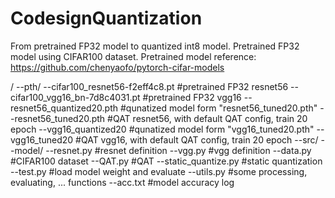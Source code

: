 # CodesignQuantization

From pretrained FP32 model to quantized int8 model.
Pretrained FP32 model using CIFAR100 dataset.
Pretrained model reference: https://github.com/chenyaofo/pytorch-cifar-models

/
--pth/
  --cifar100_resnet56-f2eff4c8.pt #pretrained FP32 resnet56
  --cifar100_vgg16_bn-7d8c4031.pt #pretrained FP32 vgg16
  --resnet56_quantized20.pth #qunatized model form "resnet56_tuned20.pth"
  --resnet56_tuned20.pth #QAT resnet56, with default QAT config, train 20 epoch
  --vgg16_quantized20 #qunatized model form "vgg16_tuned20.pth"
  --vgg16_tuned20 #QAT vgg16, with default QAT config, train 20 epoch
--src/
  --model/
    --resnet.py #resnet definition
	--vgg.py #vgg definition
  --data.py #CIFAR100 dataset
  --QAT.py #QAT
  --static_quantize.py #static quantization
  --test.py #load model weight and evaluate
  --utils.py #some processing, evaluating, ... functions
--acc.txt #model accuracy log